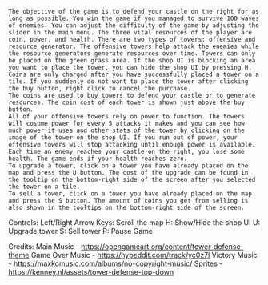     The objective of the game is to defend your castle on the right for as long as possible. You win the game if you managed to survive 100 waves of enemies. You can adjust the difficulty of the game by adjusting the slider in the main menu. The three vital resources of the player are coin, power, and health. There are two types of towers: offensive and resource generator. The offensive towers help attack the enemies while the resource generators generate resources over time. Towers can only be placed on the green grass area. If the shop UI is blocking an area you want to place the tower, you can hide the shop UI by pressing H. Coins are only charged after you have successfully placed a tower on a tile. If you suddenly do not want to place the tower after clicking the buy button, right click to cancel the purchase.
    The coins are used to buy towers to defend your castle or to generate resources. The coin cost of each tower is shown just above the buy button.    
    All of your offensive towers rely on power to function. The towers will cosume power for every 5 attacks it makes and you can see how much power it uses and other stats of the tower by clicking on the image of the tower on the shop UI. If you run out of power, your offensive towers will stop attacking until enough power is available.
    Each time an enemy reaches your castle on the right, you lose some health. The game ends if your health reaches zero.
    To upgrade a tower, click on a tower you have already placed on the map and press the U button. The cost of the upgrade can be found in the tooltip on the bottom-right side of the screen after you selected the tower on a tile.
    To sell a tower, click on a tower you have already placed on the map and press the S button. The amount of coins you get from selling is also shown in the tooltips on the bottom-right side of the screen.

Controls:
Left/Right Arrow Keys: Scroll the map
H: Show/Hide the shop UI
U: Upgrade tower
S: Sell tower
P: Pause Game

Credits:
Main Music - https://opengameart.org/content/tower-defense-theme
Game Over Music - https://hypeddit.com/track/yc0z7l
Victory Music - https://maxkomusic.com/albums/no-copyright-music/
Sprites - https://kenney.nl/assets/tower-defense-top-down

